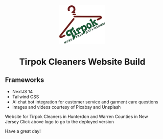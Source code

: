 <p align="center">
  <a href="https://www.tirpok.com/" target="_blank">
    <img alt="Tirpok Cleaners Logo" src="https://github.com/androosk/dry-cleaning-website/blob/main/src/assets/tirpok-logo.png" width="150" />
  </a>
</p>
<h1 align="center">
  Tirpok Cleaners Website Build
</h1>

## Frameworks
  - NextJS 14
  - Tailwind CSS
  - AI chat bot integration for customer service and garment care questions
  - Images and videos courtesy of Pixabay and Unsplash

Website for Tirpok Cleaners in Hunterdon and Warren Counties in New Jersey
Click above logo to go to the deployed version

Have a great day!
